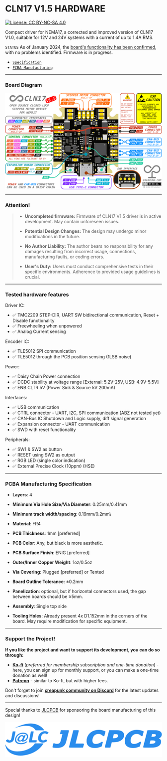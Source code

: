 #  CLN17 V1.5 HARDWARE

[![License: CC BY-NC-SA 4.0](https://img.shields.io/badge/License-CC_BY--NC--SA_4.0-lightgrey.svg)](/license.md)

Compact driver for NEMA17, a corrected and improved version of CLN17 V1.0, suitable for 12V and 24V systems with a current of up to 1.4A RMS.

`STATUS` As of January 2024, the [board's functionality has been confirmed](#tested-hardware-features), with no problems identified. Firmware is in progress.

- [`Specification`](/wiki/CLN17/V1.5/specification.md)
- [`PCBA Manufacturing`](#pcba-manufacturing-specification)

------

### Board Diagram

![](./CLN17-V1.5-BOARD-DIAGRAM.PNG)

------

### Attention!

> - **Uncompleted firmware:** Firmware of CLN17 V1.5 driver is in active development. May contain unforeseen issues.
>
> - **Potential Design Changes:** The design may undergo minor modifications in the future.
>
> - **No Author Liability:** The author bears no responsibility for any damages resulting from incorrect usage, connections, manufacturing faults, or coding errors.
>
> - **User's Duty:** Users must conduct comprehensive tests in their specific environments. Adherence to provided usage guidelines is crucial.

------

### Tested hardware features

Driver IC:

- ✅ TMC2209 STEP-DIR, UART SW bidirectional communication, Reset + Disable functionality
- ✅ Freewheeling when unpowered
- ✅ Analog Current sensing

Encoder IC:

- ✅ TLE5012 SPI communication
- ✅ TLE5012 through the PCB position sensing (1LSB noise)

Power:

- ✅ Daisy Chain Power connection
- ✅ DCDC stability at voltage range [External: 5.2V-25V, USB: 4.9V-5.5V]
- ✅ ENB CLTR 5V (Power Sink & Source 5V 200mA)

Interfaces:

- ✅ USB communication
- ✅ CTRL connector - UART, I2C, SPI communication (ABZ not tested yet)
- ✅ CAN-Bus IC Shutdown and Logic supply, diff signal generation
- ✅ Expansion connector - UART communication
- ✅ SWD with reset functionality

Peripherals:

- ✅ SW1 & SW2 as button
- ✅ RESET using SW2 as output
- ✅ RGB LED (single color indication)
- ✅ External Precise Clock (10ppm) (HSE)

------

### PCBA Manufacturing Specification

- **Layers**: 4
- **Minimum Via Hole Size/Via Diameter**: 0.25mm/0.41mm
- **Minimum track width/spacing**: 0.19mm/0.2mm\
- **Material**: FR4

- **PCB Thickness**: 1mm [preferred]
- **PCB Color**: Any, but black is more aesthetic.
- **PCB Surface Finish**: ENIG [preferred]
- **Outer/Inner Copper Weight**: 1oz/0.5oz
- **Via Covering**: Plugged [preferred] or Tented
- **Board Outline Tolerance**: ±0.2mm
- **Panelization**: optional, but if horizontal connectors used, the gap between boards should be ≥5mm.
- **Assembly**: Single top side
- **Tooling Holes**: Already present 4x D1.152mm in the corners of the board. May require modification for specific equipment.

------

### Support the Project!

**If you like the project and want to support its development, you can do so through:**

- **[Ko-fi](https://ko-fi.com/creapunk)** (*preferred for membership subscription and one-time donation*) - here, you can sign up for monthly support, or you can make a one-time donation as well!
- **[Patreon](http://patreon.com/creapunk)** - similar to Ko-fi, but with higher fees.

Don't forget to join **[creapunk community on Discord](https://discord.gg/4uFSsffhMt)** for the latest updates and discussions!

------

Special thanks to [JLCPCB](https://jlcpcb.com/?from=creapunk) for sponsoring the board manufacturing of this design!

[![img](/wiki/assets/sponsors/JLCPCB.png)](https://jlcpcb.com/?from=creapunk)
